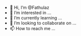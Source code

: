 - 👋 Hi, I’m @Fathulaz
- 👀 I’m interested in ...
- 🌱 I’m currently learning ...
- 💞️ I’m looking to collaborate on ...
- 📫 How to reach me ...

<!---
Fathulaz/Fathulaz is a ✨ special ✨ repository because its `README.md` (this file) appears on your GitHub profile.
You can click the Preview link to take a look at your changes.
--->
